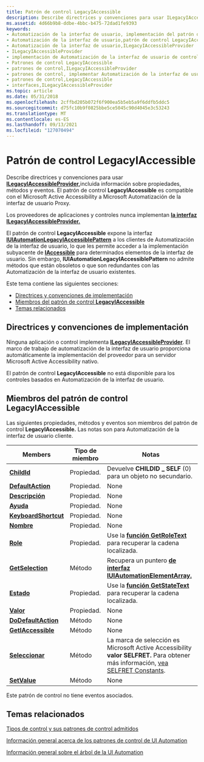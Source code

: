 ```yaml
---
title: Patrón de control LegacyIAccessible
description: Describe directrices y convenciones para usar ILegacyIAccessibleProvider, incluida información sobre propiedades, métodos y eventos.
ms.assetid: 4d66b9b8-ddbe-4bbc-b475-72dad1fe9393
keywords:
- Automatización de la interfaz de usuario, implementación del patrón de control LegacyIAccessible
- Automatización de la interfaz de usuario,patrón de control LegacyIAccessible
- Automatización de la interfaz de usuario,ILegacyIAccessibleProvider
- ILegacyIAccessibleProvider
- implementación de Automatización de la interfaz de usuario de control LegacyIAccessible
- Patrones de control LegacyIAccessible
- patrones de control,ILegacyIAccessibleProvider
- patrones de control, implementar Automatización de la interfaz de usuario LegacyIAccessible
- patrones de control,LegacyIAccessible
- interfaces,ILegacyIAccessibleProvider
ms.topic: article
ms.date: 05/31/2018
ms.openlocfilehash: 2cffbd205b072f6f900ea5b5eb5a9f6ddfb5ddc5
ms.sourcegitcommit: d75fc10b9f0825bbe5ce5045c90d4045e3c53243
ms.translationtype: MT
ms.contentlocale: es-ES
ms.lasthandoff: 09/13/2021
ms.locfileid: "127070494"
---
```

# <a name="legacyiaccessible-control-pattern"></a>Patrón de control LegacyIAccessible

Describe directrices y convenciones para usar [**ILegacyIAccessibleProvider,**](/windows/desktop/api/UIAutomationCore/nn-uiautomationcore-ilegacyiaccessibleprovider)incluida información sobre propiedades, métodos y eventos. El patrón de control **LegacyIAccessible** es compatible con el Microsoft Active Accessibility a Microsoft Automatización de la interfaz de usuario Proxy.

Los proveedores de aplicaciones y controles nunca implementan [**la interfaz ILegacyIAccessibleProvider.**](/windows/desktop/api/UIAutomationCore/nn-uiautomationcore-ilegacyiaccessibleprovider)

El patrón de control **LegacyIAccessible** expone la interfaz [**IUIAutomationLegacyIAccessiblePattern**](/windows/desktop/api/UIAutomationClient/nn-uiautomationclient-iuiautomationlegacyiaccessiblepattern) a los clientes de Automatización de la interfaz de usuario, lo que les permite acceder a la implementación subyacente de [**IAccessible**](/windows/desktop/api/oleacc/nn-oleacc-iaccessible) para determinados elementos de la interfaz de usuario. Sin embargo, **IUIAutomationLegacyIAccessiblePattern** no admite métodos que están obsoletos o que son redundantes con las Automatización de la interfaz de usuario existentes.

Este tema contiene las siguientes secciones:

-   [Directrices y convenciones de implementación](#implementation-guidelines-and-conventions)
-   [Miembros del patrón de control **LegacyIAccessible**](#members-of-the-legacyiaccessible-control-pattern)
-   [Temas relacionados](#related-topics)

## <a name="implementation-guidelines-and-conventions"></a>Directrices y convenciones de implementación

Ninguna aplicación o control implementa [**ILegacyIAccessibleProvider**](/windows/desktop/api/UIAutomationCore/nn-uiautomationcore-ilegacyiaccessibleprovider). El marco de trabajo de automatización de la interfaz de usuario proporciona automáticamente la implementación del proveedor para un servidor Microsoft Active Accessibility nativo.

El patrón de control **LegacyIAccessible** no está disponible para los controles basados en Automatización de la interfaz de usuario.

## <a name="members-of-the-legacyiaccessible-control-pattern"></a>Miembros del patrón de control **LegacyIAccessible**

Las siguientes propiedades, métodos y eventos son miembros del patrón de control **LegacyIAccessible.** Las notas son para Automatización de la interfaz de usuario cliente.



| Members                                                                        | Tipo de miembro | Notas                                                                                                                                |
|--------------------------------------------------------------------------------|-------------|--------------------------------------------------------------------------------------------------------------------------------------|
| [**ChildId**](/windows/desktop/api/UIAutomationCore/nf-uiautomationcore-ilegacyiaccessibleprovider-get_childid)                   | Propiedad.    | Devuelve **CHILDID \_ SELF** (0) para un objeto no secundario.                                                                                |
| [**DefaultAction**](/windows/desktop/api/UIAutomationCore/nf-uiautomationcore-ilegacyiaccessibleprovider-get_defaultaction)       | Propiedad.    | None                                                                                                                                 |
| [**Descripción**](/windows/desktop/api/UIAutomationCore/nf-uiautomationcore-ilegacyiaccessibleprovider-get_description)           | Propiedad.    | None                                                                                                                                 |
| [**Ayuda**](/windows/desktop/api/UIAutomationCore/nf-uiautomationcore-ilegacyiaccessibleprovider-get_help)                         | Propiedad.    | None                                                                                                                                 |
| [**KeyboardShortcut**](/windows/desktop/api/UIAutomationCore/nf-uiautomationcore-ilegacyiaccessibleprovider-get_keyboardshortcut) | Propiedad.    | None                                                                                                                                 |
| [**Nombre**](/windows/desktop/api/UIAutomationCore/nf-uiautomationcore-ilegacyiaccessibleprovider-get_name)                         | Propiedad.    | None                                                                                                                                 |
| [**Role**](/windows/desktop/api/UIAutomationCore/nf-uiautomationcore-ilegacyiaccessibleprovider-get_role)                         | Propiedad.    | Use la [**función GetRoleText**](/windows/desktop/api/Oleacc/nf-oleacc-getroletexta) para recuperar la cadena localizada.                                                    |
| [**GetSelection**](/windows/desktop/api/UIAutomationCore/nf-uiautomationcore-ilegacyiaccessibleprovider-getselection)         | Método      | Recupera un puntero [**de interfaz IUIAutomationElementArray.**](/windows/desktop/api/UIAutomationClient/nn-uiautomationclient-iuiautomationelementarray)                                |
| [**Estado**](/windows/desktop/api/UIAutomationCore/nf-uiautomationcore-ilegacyiaccessibleprovider-get_state)                       | Propiedad.    | Use la [**función GetStateText**](/windows/desktop/api/Oleacc/nf-oleacc-getstatetexta) para recuperar la cadena localizada.                                                  |
| [**Valor**](/windows/desktop/api/UIAutomationCore/nf-uiautomationcore-ilegacyiaccessibleprovider-get_value)                       | Propiedad.    | None                                                                                                                                 |
| [**DoDefaultAction**](/windows/desktop/api/UIAutomationCore/nf-uiautomationcore-ilegacyiaccessibleprovider-dodefaultaction)   | Método      | None                                                                                                                                 |
| [**GetIAccessible**](/windows/desktop/api/UIAutomationCore/nf-uiautomationcore-ilegacyiaccessibleprovider-getiaccessible)     | Método      | None                                                                                                                                 |
| [**Seleccionar**](/windows/desktop/api/UIAutomationCore/nf-uiautomationcore-ilegacyiaccessibleprovider-select)                     | Método      | La marca de selección es Microsoft Active Accessibility **valor SELFRET.** Para obtener más información, [vea SELFRET Constants](selflag.md). |
| [**SetValue**](/windows/desktop/api/UIAutomationCore/nf-uiautomationcore-ilegacyiaccessibleprovider-setvalue)                 | Método      | None                                                                                                                                 |



 

Este patrón de control no tiene eventos asociados.

## <a name="related-topics"></a>Temas relacionados

<dl> <dt>

[Tipos de control y sus patrones de control admitidos](uiauto-controlpatternmapping.md)
</dt> <dt>

[Información general acerca de los patrones de control de UI Automation](uiauto-controlpatternsoverview.md)
</dt> <dt>

[Información general sobre el árbol de la UI Automation](uiauto-treeoverview.md)
</dt> </dl>

 

 




